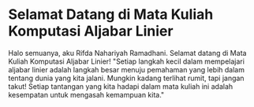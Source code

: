 # Selamat Datang di Mata Kuliah Komputasi Aljabar Linier

Halo semuanya, aku Rifda Nahariyah Ramadhani. Selamat datang di Mata Kuliah Komputasi Aljabar Linier!
"Setiap langkah kecil dalam mempelajari aljabar linier adalah langkah besar menuju pemahaman yang lebih dalam tentang dunia yang kita jalani. Mungkin kadang terlihat rumit, tapi jangan takut! Setiap tantangan yang kita hadapi dalam mata kuliah ini adalah kesempatan untuk mengasah kemampuan kita."
```{tableofcontents}
```
